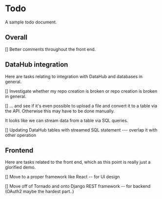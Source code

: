 # Todo
A sample todo document.

## Overall
[] Better comments throughout the front end.

## DataHub integration
Here are tasks relating to integration with DataHub and databases in general.

[] Investigate whether my repo creation is broken or repo creation is broken in general.

[] ... and see if it's even possible to upload a file and convert it to a table via the API. Otherwise this may have to be done manually.

It looks like we can stream data from a table via SQL queries.

[] Updating DataHub tables with streamed SQL statement --- overlap it with other operation

## Frontend
Here are tasks related to the front end, which as this point is really just a glorified demo.

[] Move to a proper framework like React -- for UI design

[] Move off of Tornado and onto Django REST framework -- for backend (OAuth2 maybe the hardest part..)

